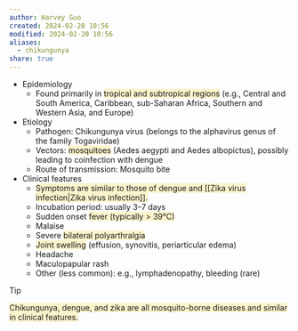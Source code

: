 ```yaml
---
author: Harvey Guo
created: 2024-02-20 10:56
modified: 2024-02-20 10:56
aliases:
  - chikungunya
share: true
---
```

- Epidemiology
	- Found primarily in <span style="background:rgba(240, 200, 0, 0.2)">tropical and subtropical regions</span> (e.g., Central and South America, Caribbean, sub-Saharan Africa, Southern and Western Asia, and Europe)
- Etiology
	- Pathogen: Chikungunya virus (belongs to the alphavirus genus of the family Togaviridae)
	- Vectors: <span style="background:rgba(240, 200, 0, 0.2)">mosquitoes</span> (Aedes aegypti and Aedes albopictus), possibly leading to coinfection with dengue
	- Route of transmission: Mosquito bite
- Clinical features
	- <span style="background:rgba(240, 200, 0, 0.2)">Symptoms are similar to those of dengue and [[Zika virus infection|Zika virus infection]].</span>
	- Incubation period: usually 3–7 days
	- Sudden onset <span style="background:rgba(240, 200, 0, 0.2)">fever (typically > 39°C)</span>
	- Malaise
	- Severe <span style="background:rgba(240, 200, 0, 0.2)">bilateral polyarthralgia</span> 
	- <span style="background:rgba(240, 200, 0, 0.2)">Joint swelling</span> (effusion, synovitis, periarticular edema)
	- Headache
	- Maculopapular rash 
	- Other (less common): e.g., lymphadenopathy, bleeding (rare)

>[!tip] 
><span style="background:rgba(240, 200, 0, 0.2)">Chikungunya, dengue, and zika are all mosquito-borne diseases and similar in clinical features.</span>
